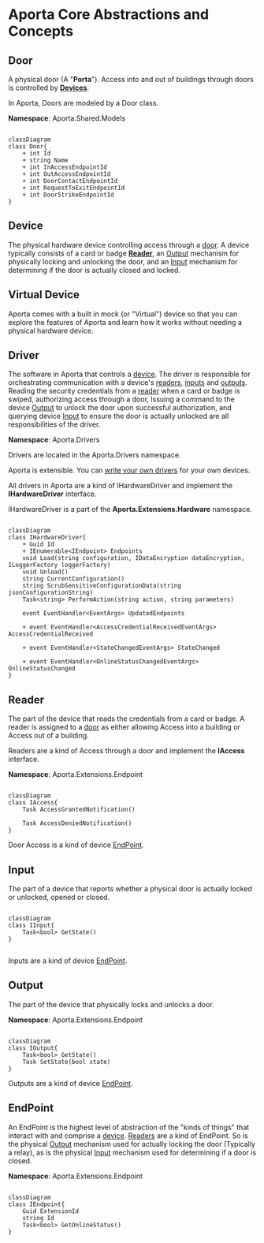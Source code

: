 # Aporta Core Abstractions and Concepts

## Door
A physical door (A "**Porta**"). Access into and out of buildings through doors is controlled by **[Devices](#device)**.

In Aporta, Doors are modeled by a Door class.

**Namespace**: Aporta.Shared.Models

```mermaid

classDiagram
class Door{
    + int Id
    + string Name 
    + int InAccessEndpointId 
    + int OutAccessEndpointId 
    + int DoorContactEndpointId 
    + int RequestToExitEndpointId 
    + int DoorStrikeEndpointId 
}

```

## Device
The physical hardware device controlling access through a [door](#door). A device typically consists of a card or badge **[Reader](#reader)**, an [Output](#output) mechanism for physically locking and unlocking the door, and an [Input](#input) mechanism for determining if the door is actually closed and locked.

## Virtual Device
Aporta comes with a built in mock (or "Virtual") device so that you can explore the features of Aporta and learn how it works without needing a physical hardware device. 

## Driver
The software in Aporta that controls a [device](#device). The driver is responsible for orchestrating communication with a device's [readers](#reader), [inputs](#input) and [outputs](#output). Reading the security credentials from a [reader](#reader) when a card or badge is swiped, authorizing access through a door, Issuing a command to the device [Output](#output) to unlock the door upon successful authorization, and querying device [Input](#input) to ensure the door is actually unlocked are all responsibilities of the driver.

**Namespace**: Aporta.Drivers

Drivers are located in the Aporta.Drivers namespace.

Aporta is extensible. You can [write your own drivers](HowToCreateADriver.md) for your own devices.

All drivers in Aporta are a kind of IHardwareDriver and implement the **IHardwareDriver** interface.

IHardwareDriver is a part of the **Aporta.Extensions.Hardware** namespace.

```mermaid

classDiagram
class IHardwareDriver{
    + Guid Id
    + IEnumerable<IEndpoint> Endpoints
    void Load(string configuration, IDataEncryption dataEncryption, ILoggerFactory loggerFactory)
    void Unload()
    string CurrentConfiguration()
    string ScrubSensitiveConfigurationData(string jsonConfigurationString)
    Task<string> PerformAction(string action, string parameters)
        
    event EventHandler<EventArgs> UpdatedEndpoints
        
    + event EventHandler<AccessCredentialReceivedEventArgs> AccessCredentialReceived

    + event EventHandler<StateChangedEventArgs> StateChanged

    + event EventHandler<OnlineStatusChangedEventArgs> OnlineStatusChanged
}

```

## Reader
The part of the device that reads the credentials from a card or badge. A reader is assigned to a [door](#door) as either allowing Access into a building or Access out of a building.

Readers are a kind of Access through a door and implement the **IAccess** interface.

**Namespace**: Aporta.Extensions.Endpoint

```mermaid

classDiagram
class IAccess{
    Task AccessGrantedNotification()
    
    Task AccessDeniedNotification()
}

```

Door Access is a kind of device [EndPoint](#endpoint).


## Input

The part of a device that reports whether a physical door is actually locked or unlocked, opened or closed.

```mermaid

classDiagram
class IInput{
    Task<bool> GetState()
}


```

Inputs are a kind of device [EndPoint](#endpoint).

## Output

The part of the device that physically locks and unlocks a door.

**Namespace**: Aporta.Extensions.Endpoint

```mermaid

classDiagram
class IOutput{
    Task<bool> GetState()
    Task SetState(bool state)
}

```

Outputs are a kind of device [EndPoint](#endpoint).

## EndPoint

An EndPoint is the highest level of abstraction of the "kinds of things" that interact with and comprise a [device](#device).
[Readers](#reader) are a kind of EndPoint. So is the physical [Output]() mechanism used for actually locking the door (Typically a relay), as is the physical [Input](#input) mechanism used for determining if a door is closed.

**Namespace**: Aporta.Extensions.Endpoint

```mermaid

classDiagram
class IEndpoint{
    Guid ExtensionId
    string Id
    Task<bool> GetOnlineStatus()
}

```



